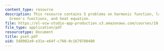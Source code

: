 ```yaml
---
content_type: resource
description: This resource contains 5 problems on harmonic function, laplacian coordinates,
  Green's functions, and heat equation.
file: https://ol-ocw-studio-app-production.s3.amazonaws.com/courses/18-152-introduction-to-partial-differential-equations-fall-2005/5d8902a9e31ee64fc7600c1679780480_pset.pdf
file_type: application/pdf
resourcetype: Document
title: pset.pdf
uid: 5d8902a9-e31e-e64f-c760-0c1679780480
---
```

